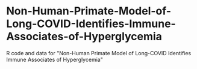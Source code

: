 # Non-Human-Primate-Model-of-Long-COVID-Identifies-Immune-Associates-of-Hyperglycemia
R code and data for "Non-Human Primate Model of Long-COVID Identifies Immune Associates of Hyperglycemia"
